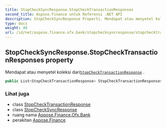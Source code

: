 ```yaml
---
title: StopCheckSyncResponse.StopCheckTransactionResponses
second_title: Aspose.Finance untuk Referensi .NET API
description: StopCheckSyncResponse Properti. Mendapat atau menyetel koleksi dariStopCheckTransactionResponse .
type: docs
weight: 40
url: /id/net/aspose.finance.ofx.bank/stopchecksyncresponse/stopchecktransactionresponses/
---
```

## StopCheckSyncResponse.StopCheckTransactionResponses property

Mendapat atau menyetel koleksi dari[`StopCheckTransactionResponse`](../../stopchecktransactionresponse/) .

```csharp
public List<StopCheckTransactionResponse> StopCheckTransactionResponses { get; set; }
```

### Lihat juga

* class [StopCheckTransactionResponse](../../stopchecktransactionresponse/)
* class [StopCheckSyncResponse](../)
* ruang nama [Aspose.Finance.Ofx.Bank](../../stopchecksyncresponse/)
* perakitan [Aspose.Finance](../../../)


